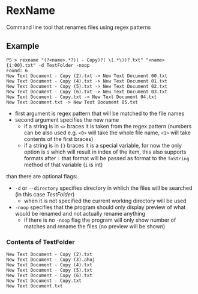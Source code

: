 # RexName
Command line tool that renames files using regex patterns

## Example
```
PS > rexname "(?<name>.*?)( - Copy)?( \(.*\))?.txt" "<name> {i:00}.txt" -d TestFolder -noop
Found: 6
New Text Document - Copy (2).txt -> New Text Document 00.txt
New Text Document - Copy (4).txt -> New Text Document 01.txt
New Text Document - Copy (5).txt -> New Text Document 02.txt
New Text Document - Copy (6).txt -> New Text Document 03.txt
New Text Document - Copy.txt -> New Text Document 04.txt
New Text Document.txt -> New Text Document 05.txt
```

- first argument is regex pattern that will be matched to the file names
- second argument specifies the new name
  - if a string is in `<>` braces it is taken from the regex pattern (numbers can be also used e.g. `<0>` will take the whole file name, `<1>` will take contents of the first braces)
  - if a string is in `{}` braces it is a special variable, for now the only option is `i` which will result in index of the item, this also supports formats after `:` that format will be passed as format to the `ToString` method of that variable (`i` is int)

than there are optional flags:
- `-d` or `--directory` specifies directory in whlich the files will be searched (in this case *TestFolder*)
  - when it is not specified the current working directory will be used
- `-noop` specifies that the program should only display preview of what would be renamed and not actually rename anything
  - if there is no `-noop` flag the program will only show number of matches and rename the files (no preview will be shown)

### Contents of TestFolder
```
New Text Document - Copy (2).txt
New Text Document - Copy (3).ahoj
New Text Document - Copy (4).txt
New Text Document - Copy (5).txt
New Text Document - Copy (6).txt
New Text Document - Copy.txt
New Text Document.txt
```
